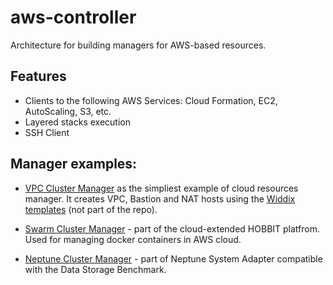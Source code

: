 # aws-controller

Architecture for building managers for AWS-based resources.

## Features
- Clients to the following AWS Services: Cloud Formation, EC2, AutoScaling, S3, etc.
- Layered stacks execution
- SSH Client

## Manager examples:
- [VPC Cluster Manager](https://github.com/hobbit-project/aws-controller/blob/master/src/main/java/org/hobbit/cloud/vpc/VpcClusterManager.java) as the simpliest example of cloud resources manager. It creates VPC, Bastion and NAT hosts using the [Widdix templates](https://github.com/widdix/aws-cf-templates/tree/master/vpc) (not part of the repo). 

- [Swarm Cluster Manager](https://github.com/hobbit-project/platform/blob/cloud/platform-controller/src/main/java/org/hobbit/controller/cloud/aws/swarm/SwarmClusterManager.java) - part of the cloud-extended HOBBIT platfrom. Used for managing docker containers in AWS cloud.

- [Neptune Cluster Manager](https://github.com/hobbit-project/neptune-system-adapter/blob/master/src/main/java/org/hobbit/sparql_snb/systems/neptune/NeptuneClusterManager.java) - part of Neptune System Adapter compatible with the Data Storage Benchmark.
